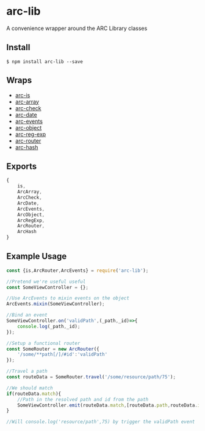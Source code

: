 # arc-lib

A convenience wrapper around the ARC Library classes

## Install
```
$ npm install arc-lib --save
```

## Wraps
* [arc-is](https://github.com/anyuzer/arc-is)
* [arc-array](https://github.com/anyuzer/arc-array)
* [arc-check](https://github.com/anyuzer/arc-check)
* [arc-date](https://github.com/anyuzer/arc-date)
* [arc-events](https://github.com/anyuzer/arc-events)
* [arc-object](https://github.com/anyuzer/arc-object)
* [arc-reg-exp](https://github.com/anyuzer/arc-reg-exp)
* [arc-router](https://github.com/anyuzer/arc-router)
* [arc-hash](https://github.com/anyuzer/arc-hash)

## Exports
```js
{
    is,
    ArcArray,
    ArcCheck,
    ArcDate,
    ArcEvents,
    ArcObject,
    ArcRegExp,
    ArcRouter,
    ArcHash
}
```

## Example Usage

```js
const {is,ArcRouter,ArcEvents} = require('arc-lib');

//Pretend we're useful useful
const SomeViewController = {};

//Use ArcEvents to mixin events on the object
ArcEvents.mixin(SomeViewController);

//Bind an event
SomeViewController.on('validPath',(_path,_id)=>{
    console.log(_path,_id);
});

//Setup a functional router
const SomeRouter = new ArcRouter({
    '/some/**path[/]/#id':'validPath'
});

//Travel a path
const routeData = SomeRouter.travel('/some/resource/path/75');

//We should match
if(routeData.match){
    //Path in the resolved path and id from the path
    SomeViewController.emit(routeData.match,[routeData.path,routeData.id]);
}

//Will console.log('resource/path',75) by trigger the validPath event
```